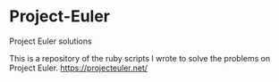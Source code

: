 # Project-Euler
Project Euler solutions

This is a repository of the ruby scripts I wrote to solve the problems on Project Euler.
https://projecteuler.net/
